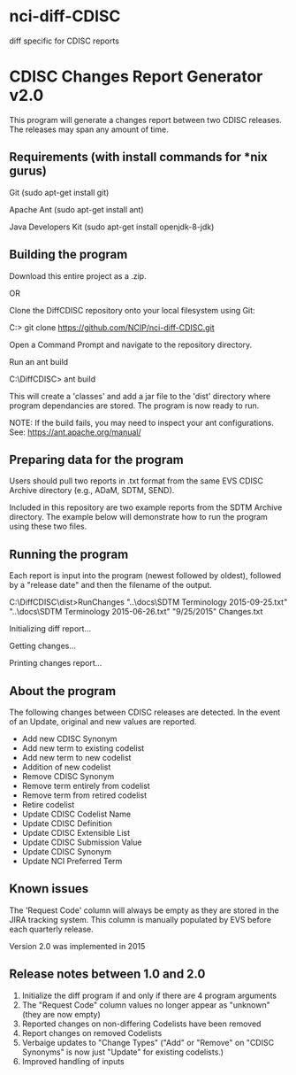 # nci-diff-CDISC
diff specific for CDISC reports

CDISC Changes Report Generator v2.0
===================================

This program will generate a changes report between two CDISC releases.
The releases may span any amount of time.

Requirements (with install commands for *nix gurus)
---------------------------------------------------
Git (sudo apt-get install git)

Apache Ant (sudo apt-get install ant)

Java Developers Kit (sudo apt-get install openjdk-8-jdk)

Building the program
--------------------

Download this entire project as a .zip.

OR

Clone the DiffCDISC repository onto your local filesystem using Git:

C:\> git clone https://github.com/NCIP/nci-diff-CDISC.git

Open a Command Prompt and navigate to the repository directory.

Run an ant build

C:\DiffCDISC> ant build

This will create a 'classes' and add a jar file to the 'dist' directory 
where program dependancies are stored.  The program is now ready to run.

NOTE: If the build fails, you may need to inspect your ant configurations.
See: https://ant.apache.org/manual/

Preparing data for the program
------------------------------

Users should pull two reports in .txt format from the same EVS CDISC
Archive directory (e.g., ADaM, SDTM, SEND).

Included in this repository are two example reports from the SDTM Archive
directory.  The example below will demonstrate how to run the program
using these two files.

Running the program
-------------------

Each report is input into the program (newest followed by oldest),
followed by a "release date" and then the filename of the output.

C:\DiffCDISC\dist>RunChanges "..\docs\SDTM Terminology 2015-09-25.txt" "..\docs\SDTM Terminology 2015-06-26.txt" "9/25/2015" Changes.txt

Initializing diff report...

Getting changes...

Printing changes report...

About the program
-----------------

The following changes between CDISC releases are detected.  In the event 
of an Update, original and new values are reported.

- Add new CDISC Synonym
- Add new term to existing codelist
- Add new term to new codelist
- Addition of new codelist
- Remove CDISC Synonym
- Remove term entirely from codelist
- Remove term from retired codelist
- Retire codelist
- Update CDISC Codelist Name
- Update CDISC Definition
- Update CDISC Extensible List
- Update CDISC Submission Value
- Update CDISC Synonym
- Update NCI Preferred Term

Known issues
------------

The 'Request Code' column will always be empty as they are stored in the
JIRA tracking system.  This column is manually populated by EVS before
each quarterly release.

Version 2.0 was implemented in 2015

Release notes between 1.0 and 2.0
---------------------------------

1. Initialize the diff program if and only if there are 4 program arguments
2. The "Request Code" column values no longer appear as "unknown" (they are now empty)
3. Reported changes on non-differing Codelists have been removed
4. Report changes on removed Codelists
5. Verbaige updates to "Change Types" ("Add" or "Remove" on "CDISC Synonyms" is now just "Update" for existing codelists.)
6. Improved handling of inputs
